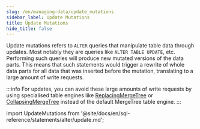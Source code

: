 ```yaml
---
slug: /en/managing-data/update_mutations
sidebar_label: Update Mutations
title: Update Mutations
hide_title: false
---
```


Update mutations refers to `ALTER` queries that manipulate table data through updates. Most notably they are queries like `ALTER TABLE UPDATE`, etc. Performing such queries will produce new mutated versions of the data parts. This means that such statements would trigger a rewrite of whole data parts for all data that was inserted before the mutation, translating to a large amount of write requests.

:::info
For updates, you can avoid these large amounts of write requests by using specialised table engines like [ReplacingMergeTree](/docs/en/guides/replacing-merge-tree) or [CollapsingMergeTree](/docs/en/engines/table-engines/mergetree-family/collapsingmergetree) instead of the default MergeTree table engine.
:::

import UpdateMutations from '@site/docs/en/sql-reference/statements/alter/update.md';

<UpdateMutations/>